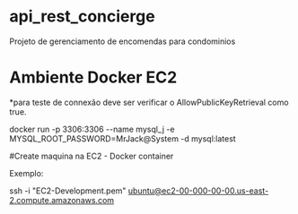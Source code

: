 # api_rest_concierge
Projeto de gerenciamento de encomendas para condominios  

# Ambiente Docker EC2 

*para teste de connexão deve ser verificar o AllowPublicKeyRetrieval como true. 

docker run -p 3306:3306 --name mysql_j -e MYSQL_ROOT_PASSWORD=MrJack@System -d mysql:latest


#Create maquina na EC2 - Docker container 

Exemplo:

ssh -i "EC2-Development.pem" ubuntu@ec2-00-000-00-00.us-east-2.compute.amazonaws.com




